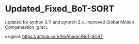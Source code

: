 # Updated_Fixed_BoT-SORT
updated for python 3.11 and pytorch 2.x. Improved Global Motion Compensation (gmc).

original: https://github.com/NirAharon/BoT-SORT
